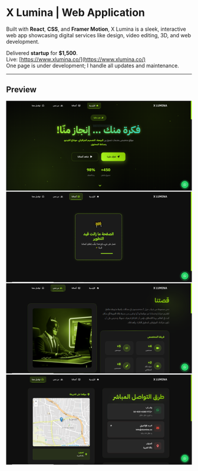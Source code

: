 # X Lumina | Web Application

Built with **React**, **CSS**, and **Framer Motion**, X Lumina is a sleek, interactive web app showcasing digital services like design, video editing, 3D, and web development.

Delivered  **startup** for **$1,500**.  
Live: [https://www.xlumina.co/](https://www.xlumina.co/)  
One page is under development; I handle all updates and maintenance.

---

## Preview

![Home](./images/Home.PNG)
![Project](./images/Project.PNG)
![About](./images/About.PNG)
![Contact](./images/Contact.PNG)


